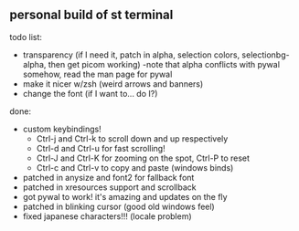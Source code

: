 ## personal build of st terminal
todo list:
- transparency (if I need it, patch in alpha, selection colors, selectionbg-alpha, then get picom working) 
  -note that alpha conflicts with pywal somehow, read the man page for pywal
- make it nicer w/zsh (weird arrows and banners)
- change the font (if I want to... do I?)

done:

- custom keybindings! 
  - Ctrl-j and Ctrl-k to scroll down and up respectively
  - Ctrl-d and Ctrl-u for fast scrolling!
  - Ctrl-J and Ctrl-K for zooming on the spot, Ctrl-P to reset
  - Ctrl-c and Ctrl-v to copy and paste (windows binds)
- patched in anysize and font2 for fallback font
- patched in xresources support and scrollback
- got pywal to work! it's amazing and updates on the fly
- patched in blinking cursor (good old windows feel)
- fixed japanese characters!!! (locale problem)
